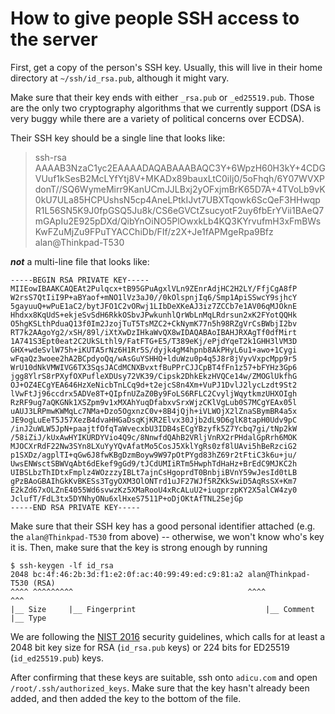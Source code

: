 # How to give people SSH access to the server

First, get a copy of the person's SSH key. Usually, this will live in their
home directory at `~/ssh/id_rsa.pub`, although it might vary.

Make sure that their key ends with either `_rsa.pub` or `_ed25519.pub`. Those
are the only two cryptography algorithms that we currently support (DSA is very
buggy while there are a variety of political concerns over ECDSA).

Their SSH key should be a single line that looks like:

> ssh-rsa AAAAB3NzaC1yc2EAAAADAQABAAABAQC3Y+6WpzH60H3kY+4CDGVUuf1kSesB2McLYfYtj8V+MKADx89bauxLtC0iIj0/5oFhqh/6Y07WVXPdonT//SQ6WymeMirr9KanUCmJJLBxj2yOFxjmBrK65D7A+4TVoLb9vK0kU7ULa85HCPUshsN5cp4AneLPtkIJvt7UBXTqowk6ScQeF3HHwqpR1L56SN5K9J0fpGSQ5Ju8k/CS6eGVCtZsucyotF2uy6fbErYVii1BAeQ7mGApIu2E925pDXd/QibYnOiNO5PlOwxkLb4KQ3KYrvufmH3xFmBWsKwFZuMjZu9FPuTYACChiDb/FIf/z2X+Je1fAPMgeRpa9Bfz alan@Thinkpad-T530

***not*** a multi-line file that looks like:

```
-----BEGIN RSA PRIVATE KEY-----
MIIEowIBAAKCAQEAt2Pulqcx+tB95GPuAgxlVLn9ZEnrAdjHC2H2LY/FfjCgA8fP
W2rsS7QtIiI9P+aBYaof+mNO1lVz3aJ0//0kOlspnjIq6/Smp1ApiSSwcY9sjhcY
5gayuuQ+wPuE1aC2/bytJFO1C2vORwj1LIbDeXKeAJ3iz7ZCCb7e1AV06qMJOknE
Hhdxx8KqUdS+ekjeSvSdH6RkkOSbvJPwkunhlQrWbLnMqLRdrsun2xK2FYotQQHk
O5hgKSLthPduaQ13f0Im2JzojTuT5TsMZC2+CkNymK77n5h98RZgVrCsBWbjI2bv
RT7k2AAgoYg2/xSH/89l/iXtXwDzIHkaWvQX8wIDAQABAoIBAHJRXAgTf0dfMirt
1A741S3Ept0eat2C2UkSLthl9/FatFTG+E5/T389eKj/ePjdYqeT2k1GHH3lVM3D
GHX+wdeSvlW75h+iKUTA5rNz6H1Rr5S/dyjk4gM4hpnb8AkPHyL6u1+awo+1Cygi
wFqaQz3woee2hA2BCpdyoQq/wAsGuYSHHQ+lduWzu0p4q5J8r8jVyvVxpcMpp9r5
WrU10dNkVMWIVG6TX3SqsJACdMCNXBvxtfBuPPrCJJCpBT4fFn1z57+bFYHz3Gp6
jgg8YlrS8rPXyfOXPufleXDUsy72VK39/Cipsk2DhkEkzHVQCe14w/ZMOGlUkfhG
OJ+OZ4ECgYEA646HzXeNicbTnLCq9d+t2ejcS8n4Xm+VuPJ1DvlJ2lycLzdt9St2
lVwFtJj96ccdrx5ADVe8T+QIpfnUZaZ0By9FoLS6RFLC2CvyljWqytkmzUHXOIgh
RzRF9ug7aQKGNk1XSZpm9v1xMXAhYuqDfabxvSrxWjzCKlVgLub0S7MCgYEAx05l
uAUJ3LRPmwKWMqLc7NMa+Dzo5OgxnzC0v+8B4jQjh+iVLWOjX2lZnaSBymBR4a5x
JE9ogLuEeT5J57XezB4dvaHHGaDsqKjKR2Elvx30Jjb2dL9D6glK8tapH0Udv9pC
/inJ2uWLW5JpN+paajtfOfqTaWvecxbU3IDB4sECgYBzyfk5Z7Ycbq7gi/tNp2kW
/58iZiJ/kUxAwHYIKURDYVio4Q9c/8NnwfdQAhB2VRljVnRX2rPHdalGpRrh6MOK
MJOCXrRdF22Nw3SYn8LXuYyYQvAfatMo5CosJ5XklYgRs0zf8lUAvi5hBeRzciG2
p1SXDz/agplTI+qGw6J8fwKBgDzmBoyw9W97pOtPYgd83hZ69r2tFtiC3k6u+ju/
UwsENWsctSBWVqAbt6dEkef9gGd9/tJCdUMIiRTm5HwphTdHaHz+BrEdC9MJKC2h
UIBSLbzThIDtxFmplz4WOzzzyIBLt7ajnCsHgoprdT0BnbjiBVnY59wJesId0tLB
gPzBAoGBAIhGkKvBKESs3TgyOXM3OlONTrd1uJF27WJf5RZKkSwiD5AqRsSX+Km7
E2kZd67xOLZnE4055Wd6svwzKz5XMaRooU4xRcALuU2+iuqprzpKY2X5alCW4zy0
JclufT/FdL3tx5DYNhyONu6xlHxeS7511P+oDjOKtAfTNL2SejGp
-----END RSA PRIVATE KEY-----
```

Make sure that their SSH key has a good personal identifier attached (e.g. the
`alan@Thinkpad-T530` from above) -- otherwise, we won't know who's key it is. Then, make
sure that the key is strong enough by running

```
$ ssh-keygen -lf id_rsa
2048 bc:4f:46:2b:3d:f1:e2:0f:ac:40:99:49:ed:c9:81:a2 alan@Thinkpad-T530 (RSA)
^^^^ ^^^^^^^^^                                       ^^^^                ^^^
|__ Size     |__ Fingerprint                             |__ Comment       |__ Type
```

We are following the [NIST 2016](https://www.keylength.com/en/4/) security
guidelines, which calls for at least a 2048 bit key size for RSA (`id_rsa.pub`
keys) or 224 bits for ED25519 (`id_ed25519.pub`) keys.

After confirming that these keys are suitable, ssh onto `adicu.com` and open
`/root/.ssh/authorized_keys`. Make sure that the key hasn't already been added,
and then added the key to the bottom of the file.
